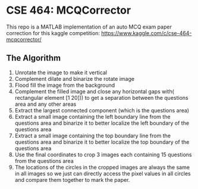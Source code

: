 # CSE 464: MCQCorrector
This repo is a MATLAB implementation of an auto MCQ exam paper correction for this kaggle competition:
https://www.kaggle.com/c/cse-464-mcqcorrector/


## The Algorithm
1. Unrotate the image to make it vertical
2. Complement dilate and binarize the rotate image
3. Flood fill the image from the background
4. Complement the filled image and close any horizontal gaps with( rectangular element [1 20])) to get a separation between the questions area and any other areas
5. Extract the largest connected component (which is the questions area)
6. Extract a small image containing the left boundary line from the questions area and binarize it to better localize the left boundary of the questions area
7. Extract a small image containing the top boundary line from the questions area and binarize it to better localize the top boundary of the questions area
8. Use the final coordinates to crop 3 images each containing 15 questions from the questions area
9. The locations of the circles in the cropped images are always the same in all images so we just can directly access the pixel values in all circles and compare them together to mark the paper.
